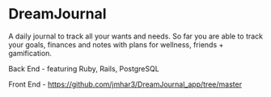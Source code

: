 # DreamJournal

A daily journal to track all your wants and needs. So far you are able to track your goals, finances and notes with plans for wellness, friends + gamification.

Back End - featuring Ruby, Rails, PostgreSQL

Front End - https://github.com/jmhar3/DreamJournal_app/tree/master
